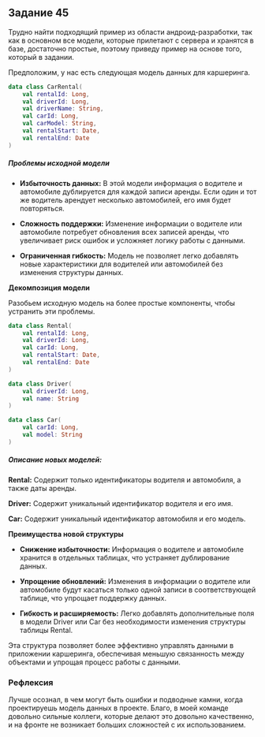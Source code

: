 ## Задание 45

Трудно найти подходящий пример из области андроид-разработки, так как в основном все модели, которые прилетают с сервера и хранятся в базе,
достаточно простые, поэтому приведу пример на основе того, который в задании.

Предположим, у нас есть следующая модель данных для каршеринга.

```kotlin
data class CarRental(
    val rentalId: Long,
    val driverId: Long,
    val driverName: String,
    val carId: Long,
    val carModel: String,
    val rentalStart: Date,
    val rentalEnd: Date
)
```

##### Проблемы исходной модели

- **Избыточность данных:** В этой модели информация о водителе и автомобиле дублируется для каждой записи аренды. 
Если один и тот же водитель арендует несколько автомобилей, его имя будет повторяться.

- **Сложность поддержки:** Изменение информации о водителе или автомобиле потребует обновления всех записей аренды, 
что увеличивает риск ошибок и усложняет логику работы с данными.

- **Ограниченная гибкость:** Модель не позволяет легко добавлять новые характеристики для водителей или автомобилей без 
изменения структуры данных.

**Декомпозиция модели**

Разобьем исходную модель на более простые компоненты, чтобы устранить эти проблемы.

```kotlin
data class Rental(
    val rentalId: Long,
    val driverId: Long,
    val carId: Long,
    val rentalStart: Date,
    val rentalEnd: Date
)

data class Driver(
    val driverId: Long,
    val name: String
)

data class Car(
    val carId: Long,
    val model: String
)
```
##### Описание новых моделей:

**Rental:**
Содержит только идентификаторы водителя и автомобиля, а также даты аренды.

**Driver:**
Содержит уникальный идентификатор водителя и его имя.

**Car:**
Содержит уникальный идентификатор автомобиля и его модель.

**Преимущества новой структуры**

- **Снижение избыточности:** Информация о водителе и автомобиле хранится в отдельных таблицах, что устраняет дублирование данных.


- **Упрощение обновлений:** Изменения в информации о водителе или автомобиле будут касаться только одной записи в соответствующей таблице, что упрощает поддержку данных.


- **Гибкость и расширяемость:** Легко добавлять дополнительные поля в модели Driver или Car без необходимости изменения структуры таблицы Rental.

Эта структура позволяет более эффективно управлять данными в приложении каршеринга, обеспечивая меньшую связанность между объектами и упрощая процесс работы с данными.

### Рефлексия
Лучше осознал, в чем могут быть ошибки и подводные камни, когда проектируешь модель данных в проекте. Благо, в моей команде довольно сильные коллеги, которые
делают это довольно качественно, и на фронте не возникает больших сложностей с их использованием.